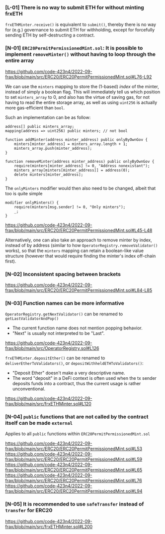 ### [L-01] There is no way to submit ETH for without minting frxETH 

`frxETHMinter.receive()` is equivalent to `submit()`, thereby there is no way for (e.g.) governance to submit ETH for withholding, except for forcefully sending ETH by self-destructing a contract.

### [N-01] `ERC20PermitPermissionedMint.sol`: It is possible to implement `removeMinter()` without having to loop through the entire array

https://github.com/code-423n4/2022-09-frax/blob/main/src/ERC20/ERC20PermitPermissionedMint.sol#L76-L92

We can use the `minters` mapping to store the ($1$-based) *index* of the minter, instead of simply a boolean flag. This will immediately tell us which position to set `minters_array` to $0$, and also has the virtue of saving gas, for not having to read the entire storage array, as well as using `uint256` is actually more gas-efficient than `bool`.

Such an implementation can be as follow:

```solidity=
address[] public minters_array;
mapping(address => uint256) public minters; // not bool

function addMinter(address minter_address) public onlyByOwnGov {
    minters[minter_address] = minters_array.length + 1; 
    minters_array.push(minter_address);
}

function removeMinter(address minter_address) public onlyByOwnGov {
    require(minters[minter_address] != 0, "Address nonexistant");
    minters_array[minters[minter_address]] = address(0);
    delete minters[minter_address];
}
```

The `onlyMinters` modifier would then also need to be changed, albeit that too is quite simple

```solidity=
modifier onlyMinters() {
    require(minters[msg.sender] != 0, "Only minters");
    _;
} 
```

https://github.com/code-423n4/2022-09-frax/blob/main/src/ERC20/ERC20PermitPermissionedMint.sol#L45-L48

Alternatively, one can also take an approach to remove minter by index, instead of by address (similar to how `OperatorRegistry.removeValidator()` works), so that the `minters` mapping can retain a boolean-like value structure (however that would require finding the minter's index off-chain first).

### [N-02] Inconsistent spacing between brackets

https://github.com/code-423n4/2022-09-frax/blob/main/src/ERC20/ERC20PermitPermissionedMint.sol#L84-L85

### [N-03] Function names can be more informative

`OperatorRegistry.getNextValidator()` can be renamed to `getLastValidatorAndPop()` 
- The current function name does not mention popping behavior.
- "Next" is usually not interpreted to be "Last".

https://github.com/code-423n4/2022-09-frax/blob/main/src/OperatorRegistry.sol#L126

`frxETHMinter.depositEther()` can be renamed to `deliverEtherToValidators()`, or `depositWithheldETHToValidators()`:
- "Deposit Ether" doesn't make a very descriptive name.
- The word "deposit" in a DeFi context is often used when the tx sender deposits funds into a contract, thus the current usage is rather unconventional.

https://github.com/code-423n4/2022-09-frax/blob/main/src/frxETHMinter.sol#L120

### [N-04] `public` functions that are not called by the contract itself can be made `external`

Applies to all `public` functions within `ERC20PermitPermissionedMint.sol`

https://github.com/code-423n4/2022-09-frax/blob/main/src/ERC20/ERC20PermitPermissionedMint.sol#L53
https://github.com/code-423n4/2022-09-frax/blob/main/src/ERC20/ERC20PermitPermissionedMint.sol#L59
https://github.com/code-423n4/2022-09-frax/blob/main/src/ERC20/ERC20PermitPermissionedMint.sol#L65
https://github.com/code-423n4/2022-09-frax/blob/main/src/ERC20/ERC20PermitPermissionedMint.sol#L76
https://github.com/code-423n4/2022-09-frax/blob/main/src/ERC20/ERC20PermitPermissionedMint.sol#L94

### [N-05] It is recommended to use `safeTransfer` instead of `transfer` for ERC20

https://github.com/code-423n4/2022-09-frax/blob/main/src/frxETHMinter.sol#L200